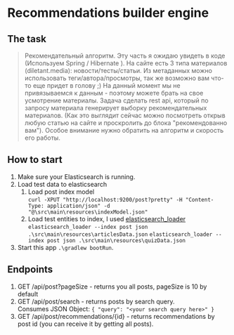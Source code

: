 # Recommendations builder engine
## The task
> Рекомендательный алгоритм. Эту часть я ожидаю увидеть в коде (Используем Spring / Hibernate )​​​​. На сайте есть 3 типа материалов (diletant.media): новости/тесты/статьи. Из метаданных можно использовать теги/автора/просмотры, так же возможно вам что-то еще придет в голову ;) На данный момент мы не привязываемся к данным - поэтому можете брать на свое усмотрение материалы. Задача сделать rest api, который по запросу материала генерирует выборку рекомендательных материалов. (Как это выглядит сейчас можно посмотреть открыв любую статью на сайте и проскролить до блока "рекомендованно вам"). Особое внимание нужно обратить на алгоритм и скорость его работы.
## How to start
1. Make sure your Elasticsearch is running.
2. Load test data to elasticsearch
    1. Load post index model <br>
        `curl -XPUT "http://localhost:9200/post?pretty" -H "Content-Type: application/json" -d "@\src\main\resources\indexModel.json"`
    2. Load test entities to index, I used [elasticsearch_loader](https://github.com/moshe/elasticsearch_loader) <br>
        `elasticsearch_loader --index post json .\src\main\resources\articlesData.json`
        `elasticsearch_loader --index post json .\src\main\resources\quizData.json`
3. Start this app `.\gradlew bootRun`.
## Endpoints
1. GET /api/post?pageSize - returns you all posts, pageSize is 10 by default
2. GET /api/post/search - returns posts by search query. <br>
    Consumes JSON Object: `{ "query": "<your search query here>" }`
3. GET /api/post/recommendations/{id} - returns recommendations by post id (you can receive it by getting all posts).
